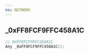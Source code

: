 ```yaml
---
ns: NETWORK
---
```

## _0xFF8FCF9FFC458A1C

```c
// 0xFF8FCF9FFC458A1C
Any _0xFF8FCF9FFC458A1C();
```

